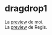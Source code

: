 # dragdrop1

La <a href="http://htmlpreview.github.io/?https://github.com/nabil-g/dragdrop1/blob/master/index.html">preview</a> de moi.
<br>
La <a href="http://htmlpreview.github.io/?https://github.com/nabil-g/dragdrop1/blob/master/regisperso/index.html">preview</a> de Regis.
